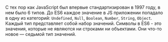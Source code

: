 С тех пор как JavaScript был впервые стандартизирован в 1997 году, в нем было 6 типов. До ES6 каждое значение в JS приложении попадало в одну из категорий: ```Undefined```, ```Null```, ```Boolean```, ```Number```, ```String```, ```Object```.
Каждый тип представляет собой набор значений. Cимволы в ES6 - это значения, которые не являются ни строками ни объектами. Они что-то новое — седьмой тип значений.